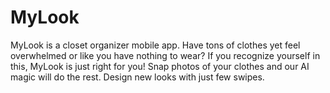 # MyLook
MyLook is a closet organizer mobile app. Have tons of clothes yet feel overwhelmed or like you have nothing to wear? If you recognize yourself in this, MyLook is just right for you! Snap photos of your clothes and our AI magic will do the rest. Design new looks with just few swipes.
